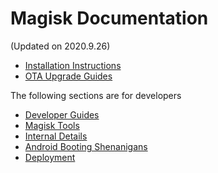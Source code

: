 # Magisk Documentation
(Updated on 2020.9.26)

- [Installation Instructions](install.md)
- [OTA Upgrade Guides](ota.md)

The following sections are for developers

- [Developer Guides](guides.md)
- [Magisk Tools](tools.md)
- [Internal Details](details.md)
- [Android Booting Shenanigans](boot.md)
- [Deployment](deploy.md)
